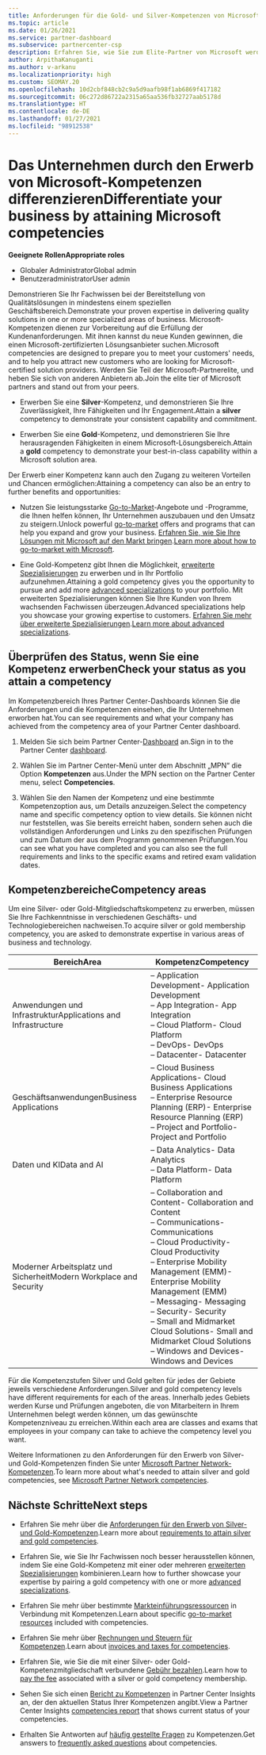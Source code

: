 ```yaml
---
title: Anforderungen für die Gold- und Silver-Kompetenzen von Microsoft
ms.topic: article
ms.date: 01/26/2021
ms.service: partner-dashboard
ms.subservice: partnercenter-csp
description: Erfahren Sie, wie Sie zum Elite-Partner von Microsoft werden und neue Kunden gewinnen können, indem Sie die Kompetenzanforderungen für die Gold- und Silver-Mitgliedschaftsstufen erfüllen.
author: ArpithaKanuganti
ms.author: v-arkanu
ms.localizationpriority: high
ms.custom: SEOMAY.20
ms.openlocfilehash: 10d2cbf848cb2c9a5d9aafb98f1ab6869f417182
ms.sourcegitcommit: 06c272d86722a2315a65aa536fb32727aab5178d
ms.translationtype: HT
ms.contentlocale: de-DE
ms.lasthandoff: 01/27/2021
ms.locfileid: "98912538"
---
```

# <a name="differentiate-your-business-by-attaining-microsoft-competencies"></a><span data-ttu-id="b985d-103">Das Unternehmen durch den Erwerb von Microsoft-Kompetenzen differenzieren</span><span class="sxs-lookup"><span data-stu-id="b985d-103">Differentiate your business by attaining Microsoft competencies</span></span>

<span data-ttu-id="b985d-104">**Geeignete Rollen**</span><span class="sxs-lookup"><span data-stu-id="b985d-104">**Appropriate roles**</span></span>
- <span data-ttu-id="b985d-105">Globaler Administrator</span><span class="sxs-lookup"><span data-stu-id="b985d-105">Global admin</span></span>
- <span data-ttu-id="b985d-106">Benutzeradministrator</span><span class="sxs-lookup"><span data-stu-id="b985d-106">User admin</span></span>

<span data-ttu-id="b985d-107">Demonstrieren Sie Ihr Fachwissen bei der Bereitstellung von Qualitätslösungen in mindestens einem speziellen Geschäftsbereich.</span><span class="sxs-lookup"><span data-stu-id="b985d-107">Demonstrate your proven expertise in delivering quality solutions in one or more specialized areas of business.</span></span> <span data-ttu-id="b985d-108">Microsoft-Kompetenzen dienen zur Vorbereitung auf die Erfüllung der Kundenanforderungen. Mit ihnen kannst du neue Kunden gewinnen, die einen Microsoft-zertifizierten Lösungsanbieter suchen.</span><span class="sxs-lookup"><span data-stu-id="b985d-108">Microsoft competencies are designed to prepare you to meet your customers' needs, and to help you attract new customers who are looking for Microsoft-certified solution providers.</span></span> <span data-ttu-id="b985d-109">Werden Sie Teil der Microsoft-Partnerelite, und heben Sie sich von anderen Anbietern ab.</span><span class="sxs-lookup"><span data-stu-id="b985d-109">Join the elite tier of Microsoft partners and stand out from your peers.</span></span>

- <span data-ttu-id="b985d-110">Erwerben Sie eine **Silver**-Kompetenz, und demonstrieren Sie Ihre Zuverlässigkeit, Ihre Fähigkeiten und Ihr Engagement.</span><span class="sxs-lookup"><span data-stu-id="b985d-110">Attain a **silver** competency to demonstrate your consistent capability and commitment.</span></span>

- <span data-ttu-id="b985d-111">Erwerben Sie eine **Gold**-Kompetenz, und demonstrieren Sie Ihre herausragenden Fähigkeiten in einem Microsoft-Lösungsbereich.</span><span class="sxs-lookup"><span data-stu-id="b985d-111">Attain a **gold** competency to demonstrate your best-in-class capability within a Microsoft solution area.</span></span>

<span data-ttu-id="b985d-112">Der Erwerb einer Kompetenz kann auch den Zugang zu weiteren Vorteilen und Chancen ermöglichen:</span><span class="sxs-lookup"><span data-stu-id="b985d-112">Attaining a competency can also be an entry to further benefits and opportunities:</span></span>

- <span data-ttu-id="b985d-113">Nutzen Sie leistungsstarke [Go-to-Market](mpn-learn-about-go-to-market-benefits.md)-Angebote und -Programme, die Ihnen helfen können, Ihr Unternehmen auszubauen und den Umsatz zu steigern.</span><span class="sxs-lookup"><span data-stu-id="b985d-113">Unlock powerful [go-to-market](mpn-learn-about-go-to-market-benefits.md) offers and programs that can help you expand and grow your business.</span></span> <span data-ttu-id="b985d-114">[Erfahren Sie, wie Sie Ihre Lösungen mit Microsoft auf den Markt bringen](https://partner.microsoft.com/solutions/go-to-market).</span><span class="sxs-lookup"><span data-stu-id="b985d-114">[Learn more about how to go-to-market with Microsoft](https://partner.microsoft.com/solutions/go-to-market).</span></span>

- <span data-ttu-id="b985d-115">Eine Gold-Kompetenz gibt Ihnen die Möglichkeit, [erweiterte Spezialisierungen](advanced-specializations.md) zu erwerben und in Ihr Portfolio aufzunehmen.</span><span class="sxs-lookup"><span data-stu-id="b985d-115">Attaining a gold competency gives you the opportunity to pursue and add more [advanced specializations](advanced-specializations.md) to your portfolio.</span></span> <span data-ttu-id="b985d-116">Mit erweiterten Spezialisierungen können Sie Ihre Kunden von Ihrem wachsenden Fachwissen überzeugen.</span><span class="sxs-lookup"><span data-stu-id="b985d-116">Advanced specializations help you showcase your growing expertise to customers.</span></span> <span data-ttu-id="b985d-117">[Erfahren Sie mehr über erweiterte Spezialisierungen](https://partner.microsoft.com/membership/advanced-specialization).</span><span class="sxs-lookup"><span data-stu-id="b985d-117">[Learn more about advanced specializations](https://partner.microsoft.com/membership/advanced-specialization).</span></span>

## <a name="check-your-status-as-you-attain-a-competency"></a><span data-ttu-id="b985d-118">Überprüfen des Status, wenn Sie eine Kompetenz erwerben</span><span class="sxs-lookup"><span data-stu-id="b985d-118">Check your status as you attain a competency</span></span>

<span data-ttu-id="b985d-119">Im Kompetenzbereich Ihres Partner Center-Dashboards können Sie die Anforderungen und die Kompetenzen einsehen, die Ihr Unternehmen erworben hat.</span><span class="sxs-lookup"><span data-stu-id="b985d-119">You can see requirements and what your company has achieved from the competency area of your Partner Center dashboard.</span></span>

1. <span data-ttu-id="b985d-120">Melden Sie sich beim Partner Center-[Dashboard](https://partner.microsoft.com/dashboard/home) an.</span><span class="sxs-lookup"><span data-stu-id="b985d-120">Sign in to the Partner Center [dashboard](https://partner.microsoft.com/dashboard/home).</span></span>

2. <span data-ttu-id="b985d-121">Wählen Sie im Partner Center-Menü unter dem Abschnitt „MPN“ die Option **Kompetenzen** aus.</span><span class="sxs-lookup"><span data-stu-id="b985d-121">Under the MPN section on the Partner Center menu, select **Competencies**.</span></span>

3. <span data-ttu-id="b985d-122">Wählen Sie den Namen der Kompetenz und eine bestimmte Kompetenzoption aus, um Details anzuzeigen.</span><span class="sxs-lookup"><span data-stu-id="b985d-122">Select the competency name and specific competency option to view details.</span></span> <span data-ttu-id="b985d-123">Sie können nicht nur feststellen, was Sie bereits erreicht haben, sondern sehen auch die vollständigen Anforderungen und Links zu den spezifischen Prüfungen und zum Datum der aus dem Programm genommenen Prüfungen.</span><span class="sxs-lookup"><span data-stu-id="b985d-123">You can see what you have completed and you can also see the full requirements and links to the specific exams and retired exam validation dates.</span></span>

## <a name="competency-areas"></a><span data-ttu-id="b985d-124">Kompetenzbereiche</span><span class="sxs-lookup"><span data-stu-id="b985d-124">Competency areas</span></span>

<span data-ttu-id="b985d-125">Um eine Silver- oder Gold-Mitgliedschaftskompetenz zu erwerben, müssen Sie Ihre Fachkenntnisse in verschiedenen Geschäfts- und Technologiebereichen nachweisen.</span><span class="sxs-lookup"><span data-stu-id="b985d-125">To acquire silver or gold membership competency, you are asked to demonstrate expertise in various areas of business and technology.</span></span>

|<span data-ttu-id="b985d-126">**Bereich**</span><span class="sxs-lookup"><span data-stu-id="b985d-126">**Area**</span></span>            |<span data-ttu-id="b985d-127">**Kompetenz**</span><span class="sxs-lookup"><span data-stu-id="b985d-127">**Competency**</span></span>                    |
|--------------------|--------------------------------|
|<span data-ttu-id="b985d-128">Anwendungen und Infrastruktur</span><span class="sxs-lookup"><span data-stu-id="b985d-128">Applications and Infrastructure</span></span>| <span data-ttu-id="b985d-129">– Application Development</span><span class="sxs-lookup"><span data-stu-id="b985d-129">- Application Development</span></span><br/> <span data-ttu-id="b985d-130">– App Integration</span><span class="sxs-lookup"><span data-stu-id="b985d-130">- App Integration</span></span><br/> <span data-ttu-id="b985d-131">– Cloud Platform</span><span class="sxs-lookup"><span data-stu-id="b985d-131">- Cloud Platform</span></span><br/> <span data-ttu-id="b985d-132">– DevOps</span><span class="sxs-lookup"><span data-stu-id="b985d-132">- DevOps</span></span><br/> <span data-ttu-id="b985d-133">– Datacenter</span><span class="sxs-lookup"><span data-stu-id="b985d-133">- Datacenter</span></span> |
|<span data-ttu-id="b985d-134">Geschäftsanwendungen</span><span class="sxs-lookup"><span data-stu-id="b985d-134">Business Applications</span></span> | <span data-ttu-id="b985d-135">– Cloud Business Applications</span><span class="sxs-lookup"><span data-stu-id="b985d-135">- Cloud Business Applications</span></span></br> <span data-ttu-id="b985d-136">– Enterprise Resource Planning (ERP)</span><span class="sxs-lookup"><span data-stu-id="b985d-136">- Enterprise Resource Planning (ERP)</span></span></br> <span data-ttu-id="b985d-137">– Project and Portfolio</span><span class="sxs-lookup"><span data-stu-id="b985d-137">- Project and Portfolio</span></span> |
|<span data-ttu-id="b985d-138">Daten und KI</span><span class="sxs-lookup"><span data-stu-id="b985d-138">Data and AI</span></span>| <span data-ttu-id="b985d-139">– Data Analytics</span><span class="sxs-lookup"><span data-stu-id="b985d-139">- Data Analytics</span></span><br/> <span data-ttu-id="b985d-140">– Data Platform</span><span class="sxs-lookup"><span data-stu-id="b985d-140">- Data Platform</span></span> |
|<span data-ttu-id="b985d-141">Moderner Arbeitsplatz und Sicherheit</span><span class="sxs-lookup"><span data-stu-id="b985d-141">Modern Workplace and Security</span></span> | <span data-ttu-id="b985d-142">– Collaboration and Content</span><span class="sxs-lookup"><span data-stu-id="b985d-142">- Collaboration and Content</span></span><br/> <span data-ttu-id="b985d-143">– Communications</span><span class="sxs-lookup"><span data-stu-id="b985d-143">- Communications</span></span><br/> <span data-ttu-id="b985d-144">– Cloud Productivity</span><span class="sxs-lookup"><span data-stu-id="b985d-144">- Cloud Productivity</span></span><br/> <span data-ttu-id="b985d-145">– Enterprise Mobility Management (EMM)</span><span class="sxs-lookup"><span data-stu-id="b985d-145">- Enterprise Mobility Management (EMM)</span></span><br/> <span data-ttu-id="b985d-146">– Messaging</span><span class="sxs-lookup"><span data-stu-id="b985d-146">- Messaging</span></span><br/> <span data-ttu-id="b985d-147">– Security</span><span class="sxs-lookup"><span data-stu-id="b985d-147">- Security</span></span><br/> <span data-ttu-id="b985d-148">– Small and Midmarket Cloud Solutions</span><span class="sxs-lookup"><span data-stu-id="b985d-148">- Small and Midmarket Cloud Solutions</span></span><br/> <span data-ttu-id="b985d-149">– Windows and Devices</span><span class="sxs-lookup"><span data-stu-id="b985d-149">- Windows and Devices</span></span> |

<span data-ttu-id="b985d-150">Für die Kompetenzstufen Silver und Gold gelten für jedes der Gebiete jeweils verschiedene Anforderungen.</span><span class="sxs-lookup"><span data-stu-id="b985d-150">Silver and gold competency levels have different requirements for each of the areas.</span></span> <span data-ttu-id="b985d-151">Innerhalb jedes Gebiets werden Kurse und Prüfungen angeboten, die von Mitarbeitern in Ihrem Unternehmen belegt werden können, um das gewünschte Kompetenzniveau zu erreichen.</span><span class="sxs-lookup"><span data-stu-id="b985d-151">Within each area are classes and exams that employees in your company can take to achieve the competency level you want.</span></span> 

<span data-ttu-id="b985d-152">Weitere Informationen zu den Anforderungen für den Erwerb von Silver- und Gold-Kompetenzen finden Sie unter [Microsoft Partner Network-Kompetenzen](https://partner.microsoft.com/membership/competencies).</span><span class="sxs-lookup"><span data-stu-id="b985d-152">To learn more about what's needed to attain silver and gold competencies, see [Microsoft Partner Network competencies](https://partner.microsoft.com/membership/competencies).</span></span>

## <a name="next-steps"></a><span data-ttu-id="b985d-153">Nächste Schritte</span><span class="sxs-lookup"><span data-stu-id="b985d-153">Next steps</span></span>

- <span data-ttu-id="b985d-154">Erfahren Sie mehr über die [Anforderungen für den Erwerb von Silver- und Gold-Kompetenzen](https://partner.microsoft.com/membership/competencies).</span><span class="sxs-lookup"><span data-stu-id="b985d-154">Learn more about [requirements to attain silver and gold competencies](https://partner.microsoft.com/membership/competencies).</span></span>

- <span data-ttu-id="b985d-155">Erfahren Sie, wie Sie Ihr Fachwissen noch besser herausstellen können, indem Sie eine Gold-Kompetenz mit einer oder mehreren [erweiterten Spezialisierungen](advanced-specializations.md) kombinieren.</span><span class="sxs-lookup"><span data-stu-id="b985d-155">Learn how to further showcase your expertise by pairing a gold competency with one or more [advanced specializations](advanced-specializations.md).</span></span>

- <span data-ttu-id="b985d-156">Erfahren Sie mehr über bestimmte [Markteinführungsressourcen](mpn-learn-about-go-to-market-benefits.md) in Verbindung mit Kompetenzen.</span><span class="sxs-lookup"><span data-stu-id="b985d-156">Learn about specific [go-to-market resources](mpn-learn-about-go-to-market-benefits.md) included with competencies.</span></span>

- <span data-ttu-id="b985d-157">Erfahren Sie mehr über [Rechnungen und Steuern für Kompetenzen](mpn-view-print-maps-invoice.md).</span><span class="sxs-lookup"><span data-stu-id="b985d-157">Learn about [invoices and taxes for competencies](mpn-view-print-maps-invoice.md).</span></span>

- <span data-ttu-id="b985d-158">Erfahren Sie, wie Sie die mit einer Silver- oder Gold-Kompetenzmitgliedschaft verbundene [Gebühr bezahlen](mpn-pay-fee-silver-gold-competency.md).</span><span class="sxs-lookup"><span data-stu-id="b985d-158">Learn how to [pay the fee](mpn-pay-fee-silver-gold-competency.md) associated with a silver or gold competency membership.</span></span>

- <span data-ttu-id="b985d-159">Sehen Sie sich einen [Bericht zu Kompetenzen](pci-competencies-report.md) in Partner Center Insights an, der den aktuellen Status Ihrer Kompetenzen angibt.</span><span class="sxs-lookup"><span data-stu-id="b985d-159">View a Partner Center Insights [competencies report](pci-competencies-report.md) that shows current status of your competencies.</span></span>

- <span data-ttu-id="b985d-160">Erhalten Sie Antworten auf [häufig gestellte Fragen](competencies-faq.md) zu Kompetenzen.</span><span class="sxs-lookup"><span data-stu-id="b985d-160">Get answers to [frequently asked questions](competencies-faq.md) about competencies.</span></span>
